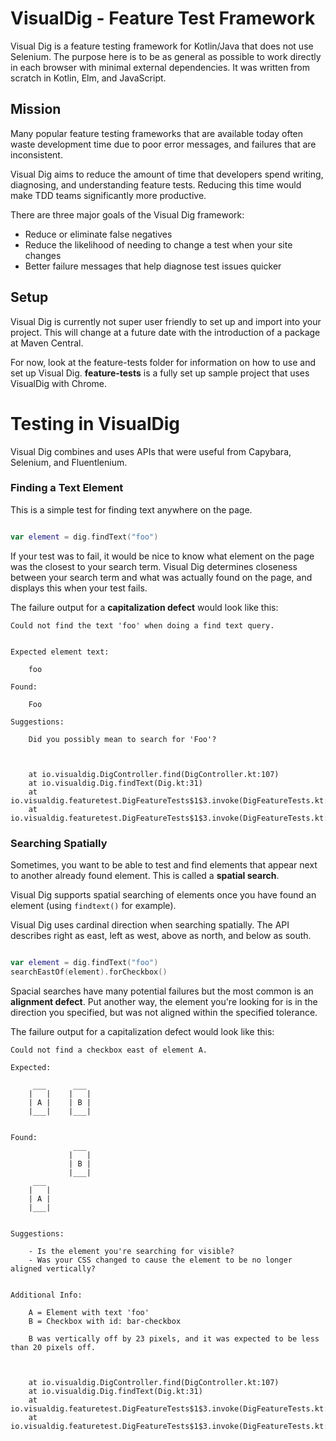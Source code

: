 # VisualDig - Feature Test Framework
Visual Dig is a feature testing framework for Kotlin/Java that
does not use Selenium. The purpose here is to be as general as possible to
work directly in each browser with minimal external dependencies. It was written 
from scratch in Kotlin, Elm, and JavaScript.


## Mission
Many popular feature testing frameworks that are available today often waste
development time due to poor error messages, and failures that are inconsistent.

Visual Dig aims to reduce the amount of time that developers spend writing, diagnosing, 
and understanding feature tests. Reducing this time would make TDD teams significantly
more productive.

There are three major goals of the Visual Dig framework:

- Reduce or eliminate false negatives
- Reduce the likelihood of needing to change a test when your site changes
- Better failure messages that help diagnose test issues quicker


## Setup
Visual Dig is currently not super user friendly to set up and import into
your project. This will change at a future date with the introduction of a
package at Maven Central.

For now, look at the feature-tests folder for information on how to use and
set up Visual Dig. **feature-tests** is a fully set up sample project that uses
VisualDig with Chrome.


# Testing in VisualDig

Visual Dig combines and uses APIs that were useful from Capybara, Selenium,
and Fluentlenium.

### Finding a Text Element
This is a simple test for finding text anywhere on the page.

```Kotlin

var element = dig.findText("foo")

```

If your test was to fail, it would be nice to know what element on the page was the
closest to your search term. Visual Dig determines closeness between 
your search term and what was actually found on the page, and displays this
when your test fails. 

The failure output for a **capitalization defect** would look like this:
```
Could not find the text 'foo' when doing a find text query.


Expected element text:

    foo

Found:

    Foo

Suggestions:

    Did you possibly mean to search for 'Foo'?



	at io.visualdig.DigController.find(DigController.kt:107)
	at io.visualdig.Dig.findText(Dig.kt:31)
	at io.visualdig.featuretest.DigFeatureTests$1$3.invoke(DigFeatureTests.kt:29)
	at io.visualdig.featuretest.DigFeatureTests$1$3.invoke(DigFeatureTests.kt:13)
```


### Searching Spatially
Sometimes, you want to be able to test and find elements that appear next to
another already found element. This is called a **spatial search**.

Visual Dig supports spatial searching of elements once you have found
an element (using `findtext()` for example).

Visual Dig uses cardinal direction when searching spatially. The API describes
right as east, left as west, above as north, and below as south.

```Kotlin

var element = dig.findText("foo")
searchEastOf(element).forCheckbox()

```

Spacial searches have many potential failures but the most common is an 
**alignment defect**. Put another way, the element you're looking for is in 
the direction you specified, but was not aligned within the specified tolerance.

The failure output for a capitalization defect would look like this:
```
Could not find a checkbox east of element A. 

Expected: 

     ___      ___
    |   |    |   |
    | A |    | B |
    |___|    |___|


Found:
              ___
             |   |
             | B |
             |___|
     ___
    |   |
    | A |
    |___|


Suggestions:

    - Is the element you're searching for visible?
    - Was your CSS changed to cause the element to be no longer aligned vertically?


Additional Info:

    A = Element with text 'foo'
    B = Checkbox with id: bar-checkbox

    B was vertically off by 23 pixels, and it was expected to be less than 20 pixels off.



	at io.visualdig.DigController.find(DigController.kt:107)
	at io.visualdig.Dig.findText(Dig.kt:31)
	at io.visualdig.featuretest.DigFeatureTests$1$3.invoke(DigFeatureTests.kt:29)
	at io.visualdig.featuretest.DigFeatureTests$1$3.invoke(DigFeatureTests.kt:13)
```

